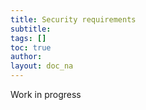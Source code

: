 ```yaml
---
title: Security requirements
subtitle:
tags: []
toc: true
author:
layout: doc_na
---
```




Work in progress
